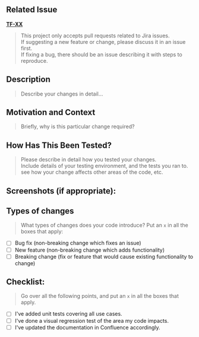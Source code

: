 ## Related Issue
**[TF-XX](https://teamfixt.atlassian.net/browse/TF-XX)**

> This project only accepts pull requests related to Jira issues.  
> If suggesting a new feature or change, please discuss it in an issue first.  
> If fixing a bug, there should be an issue describing it with steps to reproduce.  

## Description
> Describe your changes in detail...

## Motivation and Context
> Briefly, why is this particular change required?

## How Has This Been Tested?
> Please describe in detail how you tested your changes.  
> Include details of your testing environment, and the tests you ran to.  
> see how your change affects other areas of the code, etc.  

## Screenshots (if appropriate):

## Types of changes
> What types of changes does your code introduce? Put an `x` in all the boxes that apply:

- [ ] Bug fix (non-breaking change which fixes an issue)
- [ ] New feature (non-breaking change which adds functionality)
- [ ] Breaking change (fix or feature that would cause existing functionality to change)

## Checklist:
> Go over all the following points, and put an `x` in all the boxes that apply.
>

- [ ] I've added unit tests covering all use cases.
- [ ] I've done a visual regression test of the area my code impacts.
- [ ] I've updated the documentation in Confluence accordingly.
